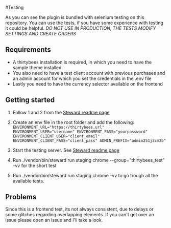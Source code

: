 #Testing

As you can see the plugin is bundled with selenium testing on this repository. You can use the tests, if you have some experience with testing it could be helpful. 
*DO NOT USE IN PRODUCTION, THE TESTS MODIFY SETTINGS AND CREATE ORDERS*

## Requirements

* A thirtybees installation is required, in which you need to have the sample theme installed. 
* You also need to have a test client account with previous purchases and an admin account for which you set the credentials in the .env file
* Lastly you need to have the currency selector available on the frontend

## Getting started

1. Follow 1 and 2 from the [Steward readme page](https://github.com/lmc-eu/steward#getting-started)
2. Create an env file in the root folder and add the following:
`
ENVIRONMENT_URL="https://thirtybees.url"
ENVIRONMENT_USER="username"
ENVIRONMENT_PASS="yourpassword"
ENVIRONMENT_CLIENT_USER="client_email"
ENVIRONMENT_CLIENT_PASS="client_pass"
ADMIN_PREFIX="admin251j3cm2b"
`

3. Start the testing server. See
[Steward readme page](https://github.com/lmc-eu/steward#4-run-your-tests)
4. Run  ./vendor/bin/steward run staging chrome --group="thirtybees_test" -vv for the short test
5. Run  ./vendor/bin/steward run staging chrome -vv to go trough all the available tests.

## Problems

Since this is a frontend test, its not always consistent, due to delays or some glitches regarding overlapping elements. If you can't get over an issue please open an issue and I'll take a look. 